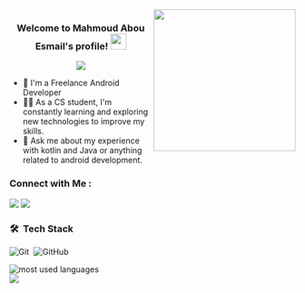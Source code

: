 
<img width="250" align="right" src="https://c.tenor.com/_DOBjnGspYAAAAAM/code-coding.gif">

<h3 align="center">
  Welcome to Mahmoud Abou Esmail's profile!
  <img src="https://media.giphy.com/media/hvRJCLFzcasrR4ia7z/giphy.gif" width="28">
</h3>

<!-- Typing SVG by DenverCoder1 - https://github.com/DenverCoder1/readme-typing-svg -->
<p align="center">
  <a href="https://github.com/DenverCoder1/readme-typing-svg"><img src="https://readme-typing-svg.herokuapp.com/?lines=Android%20developer;Always%20learning%20new%20things&font=Fira%20Code&center=true&width=440&height=45&color=f75c7e&vCenter=true&size=22"></a>
</p> 

- 🏢 I'm a Freelance Android Developer 
- 👨‍💻 As a CS student, I'm constantly learning and exploring new technologies to improve my skills.
- 💬 Ask me about my experience with kotlin and Java or anything related to android development.


### Connect with Me :

<a href="https://linkedin.com/in/mahmoudaboesmaill" target="_blank"><img src="https://img.shields.io/badge/-Mahmoud%20AbouEsmail-0077B5?style=for-the-badge&logo=Linkedin&logoColor=white"/></a>
<a href="//https://t.me/Abo_Omair1991" target="_blank"><img src="https://img.shields.io/badge/-Mahmoud%20AbouEsmail-0077B5?style=for-the-badge&logo=Telegram&logoColor=white"/></a>
### 🛠 &nbsp;Tech Stack
![Git](https://img.shields.io/badge/-Git-05122A?style=flat&logo=git)&nbsp;
![GitHub](https://img.shields.io/badge/-GitHub-05122A?style=flat&logo=github)&nbsp;



<img align="left" src="https://github-readme-stats.vercel.app/api/top-langs?username=mahmoudaboesmaill&show_icons=true&locale=en&layout=compact&theme=radical" alt="most used languages" />
<br>
<a href="https://komarev.com/ghpvc/?username=mahmoudaboesmaill&style=for-the-badge">
    <img src="https://komarev.com/ghpvc/?username=mahmoudaboesmaill&style=for-the-badge">
</a>
